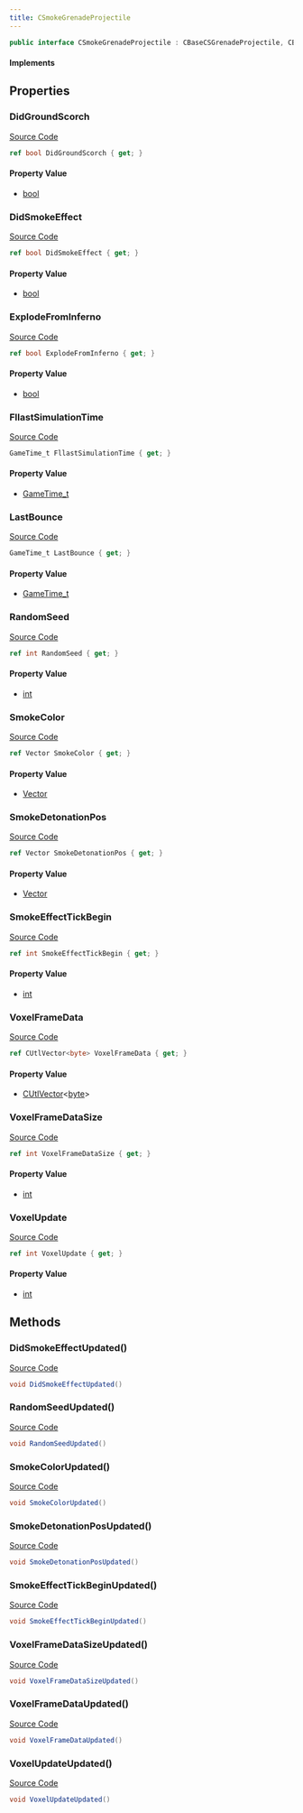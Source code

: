 ```yaml
---
title: CSmokeGrenadeProjectile
---
```


```csharp
public interface CSmokeGrenadeProjectile : CBaseCSGrenadeProjectile, CBaseGrenade, CBaseFlex, CBaseAnimGraph, CBaseModelEntity, CBaseEntity, CEntityInstance, ISchemaClass<CEntityInstance>, ISchemaClass<CBaseEntity>, ISchemaClass<CBaseModelEntity>, ISchemaClass<CBaseAnimGraph>, ISchemaClass<CBaseFlex>, ISchemaClass<CBaseGrenade>, ISchemaClass<CBaseCSGrenadeProjectile>, ISchemaClass<CSmokeGrenadeProjectile>, ISchemaField, ISchemaClass, INativeHandle
```

#### Implements

## Properties

### DidGroundScorch

[Source Code](https://github.com/swiftly-solution/swiftlys2/blob/beta/managed/src/SwiftlyS2.Generated/Schemas/Interfaces/CSmokeGrenadeProjectile.cs#L38)

```csharp
ref bool DidGroundScorch { get; }
```

#### Property Value

- [bool](https://learn.microsoft.com/dotnet/api/system.boolean)

### DidSmokeEffect

[Source Code](https://github.com/swiftly-solution/swiftlys2/blob/beta/managed/src/SwiftlyS2.Generated/Schemas/Interfaces/CSmokeGrenadeProjectile.cs#L18)

```csharp
ref bool DidSmokeEffect { get; }
```

#### Property Value

- [bool](https://learn.microsoft.com/dotnet/api/system.boolean)

### ExplodeFromInferno

[Source Code](https://github.com/swiftly-solution/swiftlys2/blob/beta/managed/src/SwiftlyS2.Generated/Schemas/Interfaces/CSmokeGrenadeProjectile.cs#L36)

```csharp
ref bool ExplodeFromInferno { get; }
```

#### Property Value

- [bool](https://learn.microsoft.com/dotnet/api/system.boolean)

### FllastSimulationTime

[Source Code](https://github.com/swiftly-solution/swiftlys2/blob/beta/managed/src/SwiftlyS2.Generated/Schemas/Interfaces/CSmokeGrenadeProjectile.cs#L34)

```csharp
GameTime_t FllastSimulationTime { get; }
```

#### Property Value

- [GameTime_t](/docs/api/shared/schemadefinitions/gametime_t)

### LastBounce

[Source Code](https://github.com/swiftly-solution/swiftlys2/blob/beta/managed/src/SwiftlyS2.Generated/Schemas/Interfaces/CSmokeGrenadeProjectile.cs#L32)

```csharp
GameTime_t LastBounce { get; }
```

#### Property Value

- [GameTime_t](/docs/api/shared/schemadefinitions/gametime_t)

### RandomSeed

[Source Code](https://github.com/swiftly-solution/swiftlys2/blob/beta/managed/src/SwiftlyS2.Generated/Schemas/Interfaces/CSmokeGrenadeProjectile.cs#L20)

```csharp
ref int RandomSeed { get; }
```

#### Property Value

- [int](https://learn.microsoft.com/dotnet/api/system.int32)

### SmokeColor

[Source Code](https://github.com/swiftly-solution/swiftlys2/blob/beta/managed/src/SwiftlyS2.Generated/Schemas/Interfaces/CSmokeGrenadeProjectile.cs#L22)

```csharp
ref Vector SmokeColor { get; }
```

#### Property Value

- [Vector](/docs/api/shared/natives/vector)

### SmokeDetonationPos

[Source Code](https://github.com/swiftly-solution/swiftlys2/blob/beta/managed/src/SwiftlyS2.Generated/Schemas/Interfaces/CSmokeGrenadeProjectile.cs#L24)

```csharp
ref Vector SmokeDetonationPos { get; }
```

#### Property Value

- [Vector](/docs/api/shared/natives/vector)

### SmokeEffectTickBegin

[Source Code](https://github.com/swiftly-solution/swiftlys2/blob/beta/managed/src/SwiftlyS2.Generated/Schemas/Interfaces/CSmokeGrenadeProjectile.cs#L16)

```csharp
ref int SmokeEffectTickBegin { get; }
```

#### Property Value

- [int](https://learn.microsoft.com/dotnet/api/system.int32)

### VoxelFrameData

[Source Code](https://github.com/swiftly-solution/swiftlys2/blob/beta/managed/src/SwiftlyS2.Generated/Schemas/Interfaces/CSmokeGrenadeProjectile.cs#L26)

```csharp
ref CUtlVector<byte> VoxelFrameData { get; }
```

#### Property Value

- [CUtlVector](/docs/api/-1)<[byte](https://learn.microsoft.com/dotnet/api/system.byte)>

### VoxelFrameDataSize

[Source Code](https://github.com/swiftly-solution/swiftlys2/blob/beta/managed/src/SwiftlyS2.Generated/Schemas/Interfaces/CSmokeGrenadeProjectile.cs#L28)

```csharp
ref int VoxelFrameDataSize { get; }
```

#### Property Value

- [int](https://learn.microsoft.com/dotnet/api/system.int32)

### VoxelUpdate

[Source Code](https://github.com/swiftly-solution/swiftlys2/blob/beta/managed/src/SwiftlyS2.Generated/Schemas/Interfaces/CSmokeGrenadeProjectile.cs#L30)

```csharp
ref int VoxelUpdate { get; }
```

#### Property Value

- [int](https://learn.microsoft.com/dotnet/api/system.int32)

## Methods

### DidSmokeEffectUpdated()

[Source Code](https://github.com/swiftly-solution/swiftlys2/blob/beta/managed/src/SwiftlyS2.Generated/Schemas/Interfaces/CSmokeGrenadeProjectile.cs#L41)

```csharp
void DidSmokeEffectUpdated()
```

### RandomSeedUpdated()

[Source Code](https://github.com/swiftly-solution/swiftlys2/blob/beta/managed/src/SwiftlyS2.Generated/Schemas/Interfaces/CSmokeGrenadeProjectile.cs#L42)

```csharp
void RandomSeedUpdated()
```

### SmokeColorUpdated()

[Source Code](https://github.com/swiftly-solution/swiftlys2/blob/beta/managed/src/SwiftlyS2.Generated/Schemas/Interfaces/CSmokeGrenadeProjectile.cs#L43)

```csharp
void SmokeColorUpdated()
```

### SmokeDetonationPosUpdated()

[Source Code](https://github.com/swiftly-solution/swiftlys2/blob/beta/managed/src/SwiftlyS2.Generated/Schemas/Interfaces/CSmokeGrenadeProjectile.cs#L44)

```csharp
void SmokeDetonationPosUpdated()
```

### SmokeEffectTickBeginUpdated()

[Source Code](https://github.com/swiftly-solution/swiftlys2/blob/beta/managed/src/SwiftlyS2.Generated/Schemas/Interfaces/CSmokeGrenadeProjectile.cs#L40)

```csharp
void SmokeEffectTickBeginUpdated()
```

### VoxelFrameDataSizeUpdated()

[Source Code](https://github.com/swiftly-solution/swiftlys2/blob/beta/managed/src/SwiftlyS2.Generated/Schemas/Interfaces/CSmokeGrenadeProjectile.cs#L46)

```csharp
void VoxelFrameDataSizeUpdated()
```

### VoxelFrameDataUpdated()

[Source Code](https://github.com/swiftly-solution/swiftlys2/blob/beta/managed/src/SwiftlyS2.Generated/Schemas/Interfaces/CSmokeGrenadeProjectile.cs#L45)

```csharp
void VoxelFrameDataUpdated()
```

### VoxelUpdateUpdated()

[Source Code](https://github.com/swiftly-solution/swiftlys2/blob/beta/managed/src/SwiftlyS2.Generated/Schemas/Interfaces/CSmokeGrenadeProjectile.cs#L47)

```csharp
void VoxelUpdateUpdated()
```

